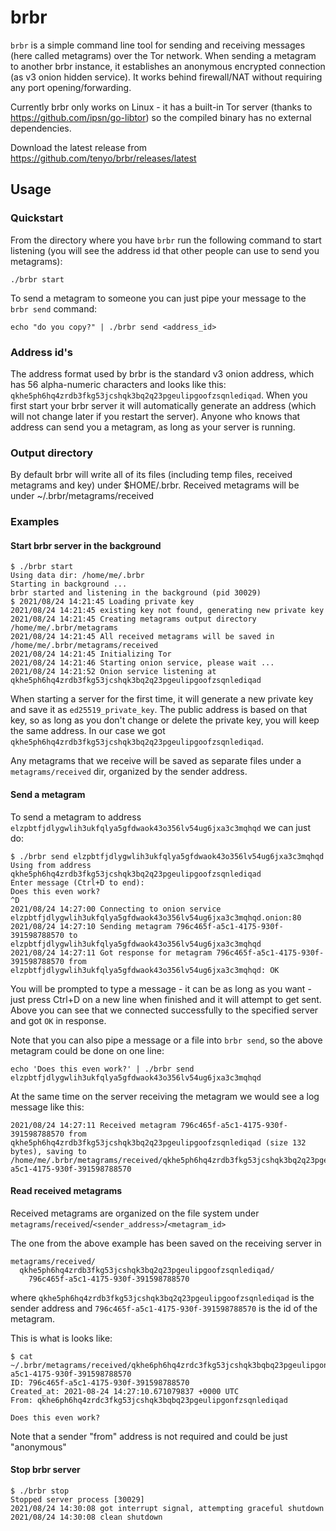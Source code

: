 # brbr

`brbr` is a simple command line tool for sending and receiving messages (here called metagrams) over the Tor network. When sending a metagram to another brbr instance, it establishes an anonymous encrypted connection (as v3 onion hidden service). It works behind firewall/NAT without requiring any port opening/forwarding.

Currently brbr only works on Linux - it has a built-in Tor server (thanks to https://github.com/ipsn/go-libtor) so the compiled binary has no external dependencies.

Download the latest release from https://github.com/tenyo/brbr/releases/latest

## Usage

### Quickstart

From the directory where you have `brbr` run the following command to start listening (you will see the address id that other people can use to send you metagrams):
```
./brbr start
```

To send a metagram to someone you can just pipe your message to the `brbr send` command:
```
echo "do you copy?" | ./brbr send <address_id>
```

### Address id's

The address format used by brbr is the standard v3 onion address, which has 56 alpha-numeric characters and looks like this: `qkhe5ph6hq4zrdb3fkg53jcshqk3bq2q23pgeulipgoofzsqnlediqad`.
When you first start your brbr server it will automatically generate an address (which will not change later if you restart the server). Anyone who knows that address can send you a metagram, as long as your server is running.

### Output directory

By default brbr will write all of its files (including temp files, received metagrams and key) under $HOME/.brbr.
Received metagrams will be under ~/.brbr/metagrams/received

### Examples

#### Start brbr server in the background

```
$ ./brbr start
Using data dir: /home/me/.brbr
Starting in background ...
brbr started and listening in the background (pid 30029)
$ 2021/08/24 14:21:45 Loading private key
2021/08/24 14:21:45 existing key not found, generating new private key
2021/08/24 14:21:45 Creating metagrams output directory /home/me/.brbr/metagrams
2021/08/24 14:21:45 All received metagrams will be saved in /home/me/.brbr/metagrams/received
2021/08/24 14:21:45 Initializing Tor
2021/08/24 14:21:46 Starting onion service, please wait ...
2021/08/24 14:21:52 Onion service listening at qkhe5ph6hq4zrdb3fkg53jcshqk3bq2q23pgeulipgoofzsqnlediqad
```

When starting a server for the first time, it will generate a new private key and save it as `ed25519_private_key`. The public address is based on that key, so as long as you don't change or delete the private key, you will keep the same address. In our case we got `qkhe5ph6hq4zrdb3fkg53jcshqk3bq2q23pgeulipgoofzsqnlediqad`.

Any metagrams that we receive will be saved as separate files under a `metagrams/received` dir, organized by the sender address.

#### Send a metagram

To send a metagram to address `elzpbtfjdlygwlih3ukfqlya5gfdwaok43o356lv54ug6jxa3c3mqhqd` we can just do:

```
$ ./brbr send elzpbtfjdlygwlih3ukfqlya5gfdwaok43o356lv54ug6jxa3c3mqhqd
Using from address qkhe5ph6hq4zrdb3fkg53jcshqk3bq2q23pgeulipgoofzsqnlediqad
Enter message (Ctrl+D to end):
Does this even work?
^D
2021/08/24 14:27:00 Connecting to onion service elzpbtfjdlygwlih3ukfqlya5gfdwaok43o356lv54ug6jxa3c3mqhqd.onion:80
2021/08/24 14:27:10 Sending metagram 796c465f-a5c1-4175-930f-391598788570 to elzpbtfjdlygwlih3ukfqlya5gfdwaok43o356lv54ug6jxa3c3mqhqd
2021/08/24 14:27:11 Got response for metagram 796c465f-a5c1-4175-930f-391598788570 from elzpbtfjdlygwlih3ukfqlya5gfdwaok43o356lv54ug6jxa3c3mqhqd: OK
```

You will be prompted to type a message - it can be as long as you want - just press Ctrl+D on a new line when finished and it will attempt to get sent.
Above you can see that we connected successfully to the specified server and got `OK` in response.

Note that you can also pipe a message or a file into `brbr send`, so the above metagram could be done on one line:
```
echo 'Does this even work?' | ./brbr send elzpbtfjdlygwlih3ukfqlya5gfdwaok43o356lv54ug6jxa3c3mqhqd
```

At the same time on the server receiving the metagram we would see a log message like this:
```
2021/08/24 14:27:11 Received metagram 796c465f-a5c1-4175-930f-391598788570 from qkhe5ph6hq4zrdb3fkg53jcshqk3bq2q23pgeulipgoofzsqnlediqad (size 132 bytes), saving to /home/me/.brbr/metagrams/received/qkhe5ph6hq4zrdb3fkg53jcshqk3bq2q23pgeulipgoofzsqnlediqad/796c465f-a5c1-4175-930f-391598788570
```

#### Read received metagrams

Received metagrams are organized on the file system under `metagrams`/`received`/`<sender_address>`/`<metagram_id>`

The one from the above example has been saved on the receiving server in
```
metagrams/received/
  qkhe5ph6hq4zrdb3fkg53jcshqk3bq2q23pgeulipgoofzsqnlediqad/
    796c465f-a5c1-4175-930f-391598788570
```
where `qkhe5ph6hq4zrdb3fkg53jcshqk3bq2q23pgeulipgoofzsqnlediqad` is the sender address and `796c465f-a5c1-4175-930f-391598788570` is the id of the metagram.

This is what is looks like:
```
$ cat ~/.brbr/metagrams/received/qkhe6ph6hq4zrdc3fkg53jcshqk3bqbq23pgeulipgonfzsqnlediqad/796c465f-a5c1-4175-930f-391598788570
ID: 796c465f-a5c1-4175-930f-391598788570
Created_at: 2021-08-24 14:27:10.671079837 +0000 UTC
From: qkhe6ph6hq4zrdc3fkg53jcshqk3bqbq23pgeulipgonfzsqnlediqad

Does this even work?
```

Note that a sender "from" address is not required and could be just "anonymous"

#### Stop brbr server

```
$ ./brbr stop
Stopped server process [30029]
2021/08/24 14:30:08 got interrupt signal, attempting graceful shutdown
2021/08/24 14:30:08 clean shutdown
```
